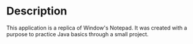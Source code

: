 # Description
This application is a replica of Window's Notepad. It was created with a purpose to practice Java basics through a small project.
